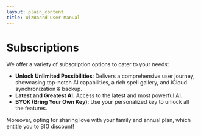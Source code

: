```yaml
---
layout: plain_content
title: WizBoard User Manual
---
```

# Subscriptions

We offer a variety of subscription options to cater to your needs:

* **Unlock Unlimited Possibilities**: Delivers a comprehensive user journey, showcasing top-notch AI capabilities, a rich spell gallery, and iCloud synchronization & backup.
* **Latest and Greatest AI**: Access to the latest and most powerful AI.
* **BYOK (Bring Your Own Key)**: Use your personalized key to unlock all the features.

Moreover, opting for sharing love with your family and annual plan, which entitle you to BIG discount!
